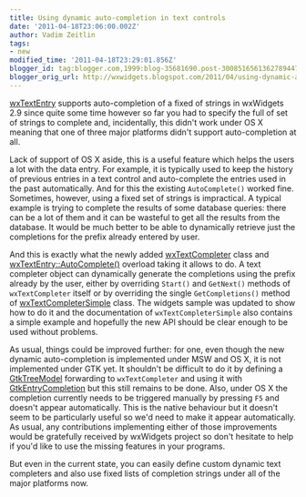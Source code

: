 ```yaml
---
title: Using dynamic auto-completion in text controls
date: '2011-04-18T23:06:00.002Z'
author: Vadim Zeitlin
tags:
- new
modified_time: '2011-04-18T23:29:01.856Z'
blogger_id: tag:blogger.com,1999:blog-35681690.post-3008516561362789447
blogger_orig_url: http://wxwidgets.blogspot.com/2011/04/using-dynamic-auto-completion-in-text.html
---
```


[wxTextEntry] supports auto-completion of a fixed of strings in wxWidgets 2.9
since quite some time however so far you had to specify the full of set of
strings to complete and, incidentally, this didn't work under OS X meaning that
one of three major platforms didn't support auto-completion at all.

Lack of support of OS X aside, this is a useful feature which helps the users a
lot with the data entry. For example, it is typically used to keep the history
of previous entries in a text control and auto-complete the entries used in the
past automatically. And for this the existing `AutoComplete()` worked fine.
Sometimes, however, using a fixed set of strings is impractical. A typical
example is trying to complete the results of some database queries: there can be
a lot of them and it can be wasteful to get all the results from the database.
It would be much better to be able to dynamically retrieve just the completions
for the prefix already entered by user.

And this is exactly what the newly added [wxTextCompleter] class and
[wxTextEntry::AutoComplete()] overload taking it allows to do. A text completer
object can dynamically generate the completions using the prefix already by the
user, either by overriding `Start()` and `GetNext()` methods of
`wxTextCompleter` itself or by overriding the single `GetCompletions()` method
of [wxTextCompleterSimple] class. The widgets sample was updated to show how to
do it and the documentation of `wxTextCompleterSimple` also contains a simple
example and hopefully the new API should be clear enough to be used without
problems.

As usual, things could be improved further: for one, even though the new dynamic
auto-completion is implemented under MSW and OS X, it is not implemented under
GTK yet. It shouldn't be difficult to do it by defining a [GtkTreeModel]
forwarding to `wxTextCompleter` and using it with [GtkEntryCompletion] but this
still remains to be done. Also, under OS X the completion currently needs to be
triggered manually by pressing `F5` and doesn't appear automatically. This is
the native behaviour but it doesn't seem to be particularly useful so we'd need
to make it appear automatically. As usual, any contributions implementing either
of those improvements would be gratefully received by wxWidgets project so don't
hesitate to help if you'd like to use the missing features in your programs.

But even in the current state, you can easily define custom dynamic text
completers and also use fixed lists of completion strings under all of the major
platforms now.

[wxTextEntry]: http://docs.wxwidgets.org/trunk/classwx_text_entry.html
[wxTextCompleter]: http://docs.wxwidgets.org/trunk/classwx_text_completer.html
[wxTextEntry::AutoComplete()]: http://docs.wxwidgets.org/trunk/classwx_text_entry.html#e8ca40185ba6bbaacb4715039d73342b
[wxTextCompleterSimple]: http://docs.wxwidgets.org/trunk/classwx_text_completer_simple.html
[GtkTreeModel]: http://developer.gnome.org/gtk/stable/GtkTreeModel.html
[GtkEntryCompletion]: http://developer.gnome.org/gtk/stable/GtkEntryCompletion.html
